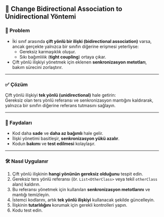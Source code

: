 ## 🔄 Change Bidirectional Association to Unidirectional Yöntemi

### 🐞 Problem

- İki sınıf arasında **çift yönlü bir ilişki (bidirectional association)** varsa,  
  ancak gerçekte yalnızca bir sınıfın diğerine erişmesi yeterliyse:
  - Gereksiz karmaşıklık oluşur.
  - Sıkı bağımlılık (**tight coupling**) ortaya çıkar.
- Çift yönlü ilişkiyi yönetmek için eklenen **senkronizasyon metotları**, bakım sürecini zorlaştırır.

---

### ✅ Çözüm

Çift yönlü ilişkiyi **tek yönlü (unidirectional)** hale getirin:  
Gereksiz olan ters yönlü referansı ve senkronizasyon mantığını kaldırarak, yalnızca bir sınıfın diğerine referans tutmasını sağlayın.

---

### 🌱 Faydaları

- Kod daha **sade** ve **daha az bağımlı** hale gelir.
- İlişki yönetimi basitleşir, **senkronizasyon yükü azalır**.
- Kodun **bakımı** ve **test edilmesi** kolaylaşır.

---

### 🛠️ Nasıl Uygulanır

1. Çift yönlü ilişkinin **hangi yönünün gereksiz olduğunu** tespit edin.
2. Gereksiz ters yönlü referansı (ör. `List<OtherClass>` veya tekil `otherClass` alanı) kaldırın.
3. Bu referansı yönetmek için kullanılan **senkronizasyon metotlarını** ve mantığı temizleyin.
4. İstemci kodlarını, artık **tek yönlü ilişkiyi** kullanacak şekilde güncelleyin.
5. İlişkinin **tutarlılığını** korumak için gerekli kontrolleri yapın.
6. Kodu test edin.

